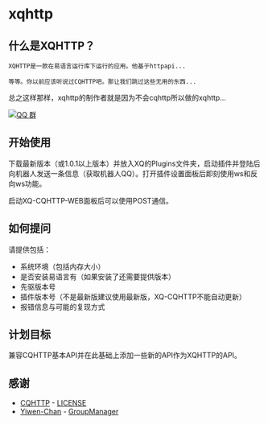 # xqhttp

## 什么是XQHTTP？
  
    XQHTTP是一款在易语言运行库下运行的应用。他基于httpapi...
    
    等等。你以前应该听说过CQHTTP吧。那让我们跳过这些无用的东西...
    
  总之这样那样，xqhttp的制作者就是因为不会cqhttp所以做的xqhttp...

[![QQ 群](https://img.shields.io/badge/qq%E7%BE%A4-168840901-green.svg)](https://jq.qq.com/?_wv=1027&k=kFvBgHIJ)

## 开始使用

下载最新版本（或1.0.1以上版本）并放入XQ的Plugins文件夹，启动插件并登陆后向机器人发送一条信息（获取机器人QQ）。打开插件设置面板后即刻使用ws和反向ws功能。

启动XQ-CQHTTP-WEB面板后可以使用POST通信。

## 如何提问

请提供包括：
- 系统环境（包括内存大小）
- 是否安装易语言有（如果安装了还需要提供版本）
- 先驱版本号
- 插件版本号（不是最新版建议使用最新版，XQ-CQHTTP不能自动更新）
- 报错信息与可能的复现方式

## 计划目标

兼容CQHTTP基本API并在此基础上添加一些新的API作为XQHTTP的API。

## 感谢
- [CQHTTP](https://github.com/richardchien/coolq-http-api) -  [LICENSE](https://github.com/richardchien/coolq-http-api/blob/master/LICENSE)
- [Yiwen-Chan](https://github.com/Yiwen-Chan/) - [GroupManager](https://github.com/Yiwen-Chan/GroupManager)
